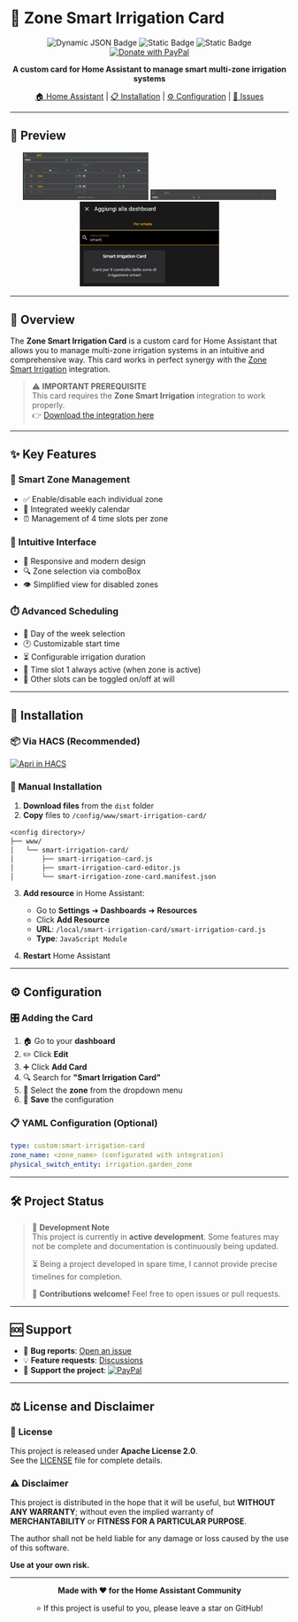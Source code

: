 # 🌱 Zone Smart Irrigation Card

<div align="center">
  
![Dynamic JSON Badge](https://img.shields.io/badge/dynamic/json?url=https%3A%2F%2Fraw.githubusercontent.com%2Fmarcorm69%2Fsmart-irrigation-card%2Frefs%2Fheads%2Fmain%2Fcustom_elements.json&query=%24.version&style=flat&label=VERSION&color=brightgreen)
![Static Badge](https://img.shields.io/badge/LICENSE-Apache%20License%202.0-green?style=flat&logo=opensourceinitiative&logoColor=%23ffffff)
![Static Badge](https://img.shields.io/badge/HACS-DEFAULT-41BDF5?style=flat&logo=homeassistantcommunitystore&logoColor=white)
[![Donate with PayPal](https://img.shields.io/badge/DONATE-PAYPAL-00457C?style=flat&logo=paypal&logoColor=white)](https://www.paypal.com/donate/?business=48MF452S8876J&currency_code=EUR)

**A custom card for Home Assistant to manage smart multi-zone irrigation systems**

[🏠 Home Assistant](https://www.home-assistant.io/) | [📋 Installation](#-installation) | [⚙️ Configuration](#%EF%B8%8F-configuration) | [🐛 Issues](https://github.com/marcorm69/smart-irrigation-card/issues)

</div>

---

## 📸 Preview

<div align="center">
  <img src="images/screen.jpg" alt="Active card" width="45%">
  <img src="images/screen_off.jpg" alt="Inactive card" width="45%">
</div>

<div align="center">
  <img src="images/search_card.jpg" alt="Card search" width="50%">
</div>

---

## 🎯 Overview

The **Zone Smart Irrigation Card** is a custom card for Home Assistant that allows you to manage multi-zone irrigation systems in an intuitive and comprehensive way. This card works in perfect synergy with the [Zone Smart Irrigation](https://github.com/marcorm69/zone-smart-irrigation) integration.

> ⚠️ **IMPORTANT PREREQUISITE**  
> This card requires the **Zone Smart Irrigation** integration to work properly.  
> 👉 [Download the integration here](https://github.com/marcorm69/zone-smart-irrigation)

---

## ✨ Key Features

### 🔧 **Smart Zone Management**
- ✅ Enable/disable each individual zone
- 📅 Integrated weekly calendar
- ⏰ Management of 4 time slots per zone

### 📱 **Intuitive Interface**
- 🎨 Responsive and modern design
- 🔍 Zone selection via comboBox
- 👁️ Simplified view for disabled zones

### ⏱️ **Advanced Scheduling**
- 📆 Day of the week selection
- 🕐 Customizable start time
- ⏳ Configurable irrigation duration
- 🎯 Time slot 1 always active (when zone is active)
- 🔀 Other slots can be toggled on/off at will

---

## 🚀 Installation

### 📦 Via HACS (Recommended)

[![Apri in HACS](https://my.home-assistant.io/badges/hacs_repository.svg)](https://my.home-assistant.io/redirect/hacs_repository/?owner=marcorm69&repository=smart-irrigation-card&category=lovelace)


### 🔧 Manual Installation

1. **Download files** from the `dist` folder
2. **Copy** files to `/config/www/smart-irrigation-card/`

```
<config directory>/
├── www/
│   └── smart-irrigation-card/
│       ├── smart-irrigation-card.js
│       ├── smart-irrigation-card-editor.js
│       └── smart-irrigation-zone-card.manifest.json
```

3. **Add resource** in Home Assistant:
   - Go to **Settings** ➜ **Dashboards** ➜ **Resources**
   - Click **Add Resource**
   - **URL**: `/local/smart-irrigation-card/smart-irrigation-card.js`
   - **Type**: `JavaScript Module`

4. **Restart** Home Assistant

---

## ⚙️ Configuration

### 🎛️ **Adding the Card**

1. 🏠 Go to your **dashboard**
2. ✏️ Click **Edit**
3. ➕ Click **Add Card**
4. 🔍 Search for **"Smart Irrigation Card"**
5. 🎯 Select the **zone** from the dropdown menu
6. 💾 **Save** the configuration

### 📋 **YAML Configuration (Optional)**

```yaml
type: custom:smart-irrigation-card
zone_name: <zone_name> (configurated with integration)
physical_switch_entity: irrigation.garden_zone
```

---

## 🛠️ Project Status

> 📝 **Development Note**  
> This project is currently in **active development**. Some features may not be complete and documentation is continuously being updated.
> 
> ⏳ Being a project developed in spare time, I cannot provide precise timelines for completion.
> 
> 🤝 **Contributions welcome!** Feel free to open issues or pull requests.

---

## 🆘 Support

- 🐛 **Bug reports**: [Open an issue](https://github.com/marcorm69/smart-irrigation-card/issues)
- 💡 **Feature requests**: [Discussions](https://github.com/marcorm69/smart-irrigation-card/discussions)
- 💖 **Support the project**: [![PayPal](https://img.shields.io/badge/PayPal-Donate-blue)](https://www.paypal.com/donate/?business=48MF452S8876J&currency_code=EUR)

---

## ⚖️ License and Disclaimer

### 📄 **License**
This project is released under **Apache License 2.0**.  
See the [LICENSE](LICENSE) file for complete details.

### ⚠️ **Disclaimer**
This project is distributed in the hope that it will be useful, but **WITHOUT ANY WARRANTY**; without even the implied warranty of **MERCHANTABILITY** or **FITNESS FOR A PARTICULAR PURPOSE**.

The author shall not be held liable for any damage or loss caused by the use of this software.

**Use at your own risk.**

---

<div align="center">

**Made with ❤️ for the Home Assistant Community**

⭐ If this project is useful to you, please leave a star on GitHub!

</div>